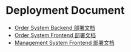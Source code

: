 # Deployment Document

- [Order System Backend 部署文档](https://github.com/rookies-sysu/Order-System-Backend/blob/master/README.md)
- [Order System Frontend 部署文档](https://github.com/rookies-sysu/Order-System-Frontend)
- [Management System Frontend 部署文档](https://github.com/rookies-sysu/Management-System-Frontend/blob/master/README.md)
